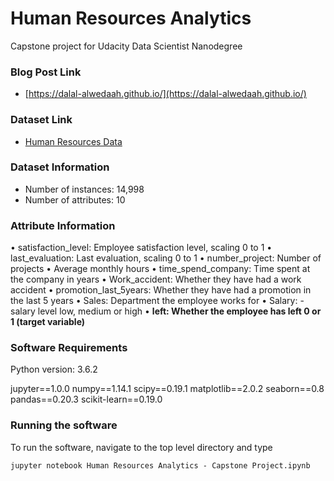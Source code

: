 # Human Resources Analytics 

Capstone project for Udacity Data Scientist Nanodegree
### Blog Post Link
* [https://dalal-alwedaah.github.io/](https://dalal-alwedaah.github.io/)
### Dataset Link

* [Human Resources Data](https://www.kaggle.com/colara/human-resource/downloads/HR_comma_sep.csv/1)


### Dataset Information

* Number of instances: 14,998
* Number of attributes: 10

### Attribute Information

•	satisfaction_level: Employee satisfaction level, scaling 0 to 1
•	last_evaluation: Last evaluation, scaling 0 to 1
•	number_project: Number of projects
•	Average monthly hours
•	time_spend_company: Time spent at the company in years
•	Work_accident: Whether they have had a work accident
•	promotion_last_5years: Whether they have had a promotion in the last 5 years
•	Sales: Department the employee works for
•	Salary: - salary level low, medium or high
•	**left: Whether the employee has left 0 or 1 (target variable)**


### Software Requirements

Python version: 3.6.2

jupyter==1.0.0
numpy==1.14.1
scipy==0.19.1
matplotlib==2.0.2
seaborn==0.8
pandas==0.20.3
scikit-learn==0.19.0

### Running the software

To run the software, navigate to the top level directory and type

```jupyter notebook Human Resources Analytics - Capstone Project.ipynb```

